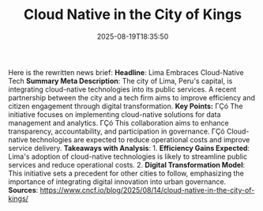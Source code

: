 ﻿---
title: "Cloud Native in the City of Kings"
date: "2025-08-19T18:35:50"
category: "Markets"
summary: ""
slug: "cloud native in the city of kings"
source_urls:
  - "https://www.cncf.io/blog/2025/08/14/cloud-native-in-the-city-of-kings/"
seo:
  title: "Cloud Native in the City of Kings | Hash n Hedge"
  description: ""
  keywords: ["news", "markets", "brief"]
---
Here is the rewritten news brief:  **Headline**: Lima Embraces Cloud-Native Tech  **Summary Meta Description**: The city of Lima, Peru's capital, is integrating cloud-native technologies into its public services. A recent partnership between the city and a tech firm aims to improve efficiency and citizen engagement through digital transformation.  **Key Points:**  ΓÇó The initiative focuses on implementing cloud-native solutions for data management and analytics. ΓÇó This collaboration aims to enhance transparency, accountability, and participation in governance. ΓÇó Cloud-native technologies are expected to reduce operational costs and improve service delivery.  **Takeaways with Analysis**:   1. **Efficiency Gains Expected**: Lima's adoption of cloud-native technologies is likely to streamline public services and reduce operational costs.  2. **Digital Transformation Model**: This initiative sets a precedent for other cities to follow, emphasizing the importance of integrating digital innovation into urban governance.  **Sources**: https://www.cncf.io/blog/2025/08/14/cloud-native-in-the-city-of-kings/ 
